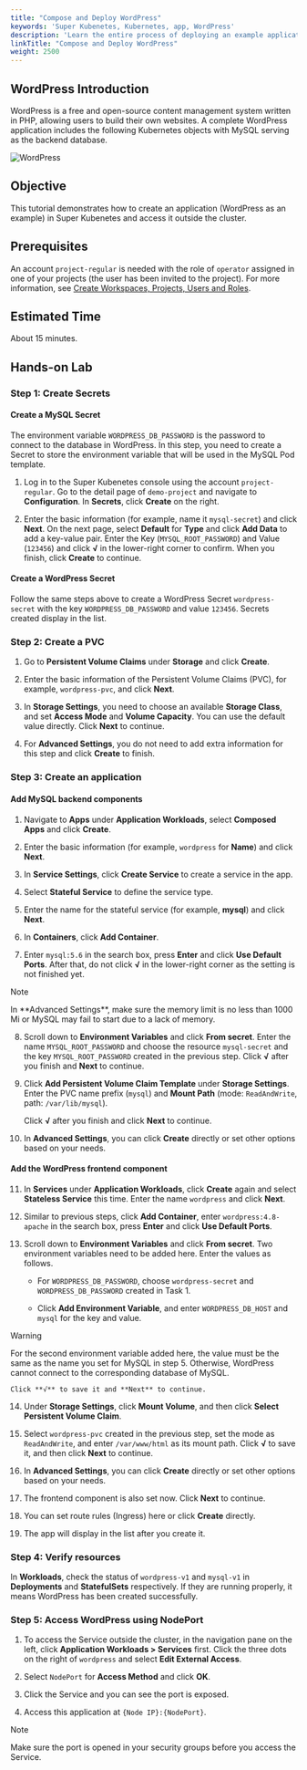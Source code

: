 ```yaml
---
title: "Compose and Deploy WordPress"
keywords: 'Super Kubenetes, Kubernetes, app, WordPress'
description: 'Learn the entire process of deploying an example application in Super Kubenetes, including credential creation, volume creation, and component settings.'
linkTitle: "Compose and Deploy WordPress"
weight: 2500
---
```


## WordPress Introduction

WordPress is a free and open-source content management system written in PHP, allowing users to build their own websites. A complete WordPress application includes the following Kubernetes objects with MySQL serving as the backend database.

![WordPress](/dist/assets/docs/v3.3/quickstart/wordpress-deployment/WordPress.png)

## Objective

This tutorial demonstrates how to create an application (WordPress as an example) in Super Kubenetes and access it outside the cluster.

## Prerequisites

An account `project-regular` is needed with the role of `operator` assigned in one of your projects (the user has been invited to the project). For more information, see [Create Workspaces, Projects, Users and Roles](../create-workspace-and-project/).

## Estimated Time

About 15 minutes.

## Hands-on Lab

### Step 1: Create Secrets

#### Create a MySQL Secret

The environment variable `WORDPRESS_DB_PASSWORD` is the password to connect to the database in WordPress. In this step, you need to create a Secret to store the environment variable that will be used in the MySQL Pod template.

1. Log in to the Super Kubenetes console using the account `project-regular`. Go to the detail page of `demo-project` and navigate to **Configuration**. In **Secrets**, click **Create** on the right.

2. Enter the basic information (for example, name it `mysql-secret`) and click **Next**. On the next page, select **Default** for **Type** and click **Add Data** to add a key-value pair. Enter the Key (`MYSQL_ROOT_PASSWORD`) and Value (`123456`) and click **√** in the lower-right corner to confirm. When you finish, click **Create** to continue.

#### Create a WordPress Secret

Follow the same steps above to create a WordPress Secret `wordpress-secret` with the key `WORDPRESS_DB_PASSWORD` and value `123456`. Secrets created display in the list.

### Step 2: Create a PVC

1. Go to **Persistent Volume Claims** under **Storage** and click **Create**.

2. Enter the basic information of the Persistent Volume Claims (PVC), for example, `wordpress-pvc`, and click **Next**.

3. In **Storage Settings**, you need to choose an available **Storage Class**, and set **Access Mode** and **Volume Capacity**. You can use the default value directly. Click **Next** to continue.

4. For **Advanced Settings**, you do not need to add extra information for this step and click **Create** to finish.

### Step 3: Create an application

#### Add MySQL backend components

1. Navigate to **Apps** under **Application Workloads**, select **Composed Apps** and click **Create**.

2. Enter the basic information (for example, `wordpress` for **Name**) and click **Next**.

3. In **Service Settings**, click **Create Service** to create a service in the app.

4. Select **Stateful Service** to define the service type.

5. Enter the name for the stateful service (for example, **mysql**) and click **Next**.

6. In **Containers**, click **Add Container**.

7. Enter `mysql:5.6` in the search box, press **Enter** and click **Use Default Ports**. After that, do not click **√** in the lower-right corner as the setting is not finished yet.

  <div className="notices note">
    <p>Note</p>
    <div>
      In **Advanced Settings**, make sure the memory limit is no less than 1000 Mi or MySQL may fail to start due to a lack of memory.
    </div>
  </div>

8. Scroll down to **Environment Variables** and click **From secret**. Enter the name `MYSQL_ROOT_PASSWORD` and choose the resource `mysql-secret` and the key `MYSQL_ROOT_PASSWORD` created in the previous step. Click **√** after you finish and **Next** to continue.

9. Click **Add Persistent Volume Claim Template** under **Storage Settings**. Enter the PVC name prefix (`mysql`) and **Mount Path** (mode: `ReadAndWrite`, path: `/var/lib/mysql`).

   Click **√** after you finish and click **Next** to continue.

10.  In **Advanced Settings**, you can click **Create** directly or set other options based on your needs.

#### Add the WordPress frontend component

11. In **Services** under **Application Workloads**, click **Create** again and select **Stateless Service** this time. Enter the name `wordpress` and click **Next**.

12. Similar to previous steps, click **Add Container**, enter `wordpress:4.8-apache` in the search box, press **Enter** and click **Use Default Ports**.

13. Scroll down to **Environment Variables** and click **From secret**. Two environment variables need to be added here. Enter the values as follows.

    - For `WORDPRESS_DB_PASSWORD`, choose `wordpress-secret` and `WORDPRESS_DB_PASSWORD` created in Task 1.

    - Click **Add Environment Variable**, and enter `WORDPRESS_DB_HOST` and `mysql` for the key and value.

  <div className="notices warning">
    <p>Warning</p>
    <div>
      For the second environment variable added here, the value must be the same as the name you set for MySQL in step 5. Otherwise, WordPress cannot connect to the corresponding database of MySQL.
    </div>
  </div>
    
    Click **√** to save it and **Next** to continue.

14.  Under **Storage Settings**, click **Mount Volume**, and then click **Select Persistent Volume Claim**.

15.  Select `wordpress-pvc` created in the previous step, set the mode as `ReadAndWrite`, and enter `/var/www/html` as its mount path. Click **√** to save it, and then click **Next** to continue.

16.  In **Advanced Settings**, you can click **Create** directly or set other options based on your needs.

17.  The frontend component is also set now. Click **Next** to continue.

18.  You can set route rules (Ingress) here or click **Create** directly.

19.  The app will display in the list after you create it.

### Step 4: Verify resources

In **Workloads**, check the status of `wordpress-v1` and `mysql-v1` in **Deployments** and **StatefulSets** respectively. If they are running properly, it means WordPress has been created successfully.

### Step 5: Access WordPress using NodePort

1. To access the Service outside the cluster, in the navigation pane on the left, click **Application Workloads > Services** first. Click the three dots on the right of `wordpress` and select **Edit External Access**.

2. Select `NodePort` for **Access Method** and click **OK**.

3. Click the Service and you can see the port is exposed.

4. Access this application at `{Node IP}:{NodePort}`.

  <div className="notices note">
    <p>Note</p>
    <div>
      Make sure the port is opened in your security groups before you access the Service.
    </div>
  </div>